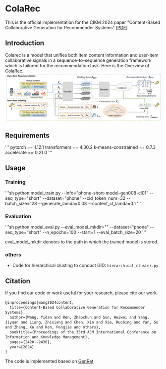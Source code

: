 # ColaRec

This is the official implementation for the CIKM 2024 paper "Content-Based Collaborative Generation for Recommender Systems" [[PDF](https://dl.acm.org/doi/10.1145/3627673.3679692)].


## Introduction

Colarec is a model that unifies both item content information and user-item collaborative signals in a sequence-to-sequence generation framework which is tailored for the recommendation task. Here is the Overview of ColaRec.
![](pics/colarec.png)


## Requirements
'''
pytorch == 1.12.1
transformers == 4.30.2
k-means-constrained == 0.7.3
accelerate == 0.21.0 
'''


## Usage

### Training
'''sh
python model_train.py --info="phone-short-model-gen008-cl01" --seq_type="short" --dataset="phone" --cid_token_num=32 --batch_size=128 --generate_lamda=0.08 --content_cl_lamda=0.1
'''

### Evaluation
'''sh
python model_eval.py --eval_model_mkdir="" --dataset="phone" --seq_type="short" --n_epochs=100 --start=1 --eval_batch_size=20
'''

eval_model_mkdir denotes to the path in which the trained model is stored.

### others
* Code for hierarchical clusting to conduct GID: `hierarchical_cluster.py`

## Citation

If you find our code or work useful for your research, please cite our work.
```
@inproceedings{wang2024content,
  title={Content-Based Collaborative Generation for Recommender Systems},
  author={Wang, Yidan and Ren, Zhaochun and Sun, Weiwei and Yang, Jiyuan and Liang, Zhixiang and Chen, Xin and Xie, Ruobing and Yan, Su and Zhang, Xu and Ren, Pengjie and others},
  booktitle={Proceedings of the 33rd ACM International Conference on Information and Knowledge Management},
  pages={2420--2430},
  year={2024}
}
```

The code is implemented based on [GenRet](https://github.com/sunnweiwei/GenRet)